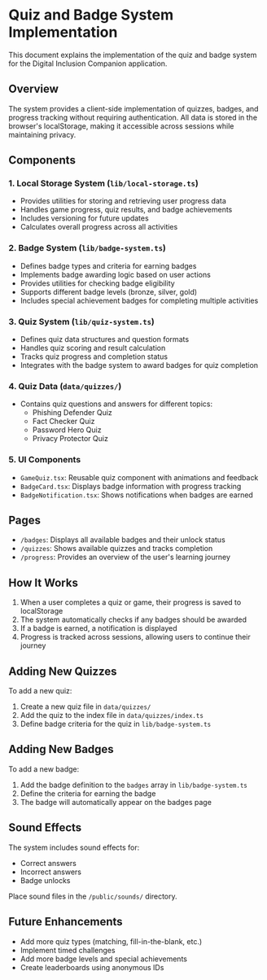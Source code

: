 # Quiz and Badge System Implementation

This document explains the implementation of the quiz and badge system for the Digital Inclusion Companion application.

## Overview

The system provides a client-side implementation of quizzes, badges, and progress tracking without requiring authentication. All data is stored in the browser's localStorage, making it accessible across sessions while maintaining privacy.

## Components

### 1. Local Storage System (`lib/local-storage.ts`)

- Provides utilities for storing and retrieving user progress data
- Handles game progress, quiz results, and badge achievements
- Includes versioning for future updates
- Calculates overall progress across all activities

### 2. Badge System (`lib/badge-system.ts`)

- Defines badge types and criteria for earning badges
- Implements badge awarding logic based on user actions
- Provides utilities for checking badge eligibility
- Supports different badge levels (bronze, silver, gold)
- Includes special achievement badges for completing multiple activities

### 3. Quiz System (`lib/quiz-system.ts`)

- Defines quiz data structures and question formats
- Handles quiz scoring and result calculation
- Tracks quiz progress and completion status
- Integrates with the badge system to award badges for quiz completion

### 4. Quiz Data (`data/quizzes/`)

- Contains quiz questions and answers for different topics:
  - Phishing Defender Quiz
  - Fact Checker Quiz
  - Password Hero Quiz
  - Privacy Protector Quiz

### 5. UI Components

- `GameQuiz.tsx`: Reusable quiz component with animations and feedback
- `BadgeCard.tsx`: Displays badge information with progress tracking
- `BadgeNotification.tsx`: Shows notifications when badges are earned

## Pages

- `/badges`: Displays all available badges and their unlock status
- `/quizzes`: Shows available quizzes and tracks completion
- `/progress`: Provides an overview of the user's learning journey

## How It Works

1. When a user completes a quiz or game, their progress is saved to localStorage
2. The system automatically checks if any badges should be awarded
3. If a badge is earned, a notification is displayed
4. Progress is tracked across sessions, allowing users to continue their journey

## Adding New Quizzes

To add a new quiz:

1. Create a new quiz file in `data/quizzes/`
2. Add the quiz to the index file in `data/quizzes/index.ts`
3. Define badge criteria for the quiz in `lib/badge-system.ts`

## Adding New Badges

To add a new badge:

1. Add the badge definition to the `badges` array in `lib/badge-system.ts`
2. Define the criteria for earning the badge
3. The badge will automatically appear on the badges page

## Sound Effects

The system includes sound effects for:
- Correct answers
- Incorrect answers
- Badge unlocks

Place sound files in the `/public/sounds/` directory.

## Future Enhancements

- Add more quiz types (matching, fill-in-the-blank, etc.)
- Implement timed challenges
- Add more badge levels and special achievements
- Create leaderboards using anonymous IDs
